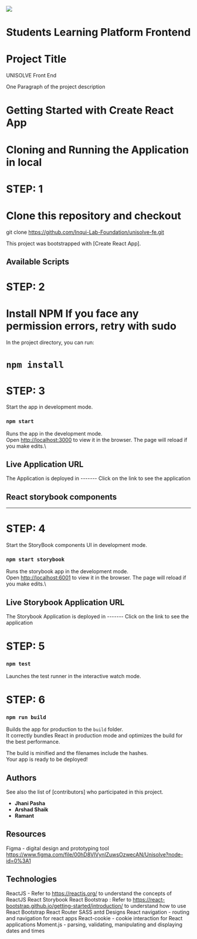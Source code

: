![](https://codebuild.ap-south-1.amazonaws.com/badges?uuid=eyJlbmNyeXB0ZWREYXRhIjoiVDI2R3k3ZnRMeWg3dGQ0dXdXVnZxV05BUTBtZTZTYitiNkNUemdyYWszMG5vbGNEQ0Y4alNMT0EvbDlXNnNoU0VyVHFLaGxhMVRPb3g4anc4WmY0T2ljPSIsIml2UGFyYW1ldGVyU3BlYyI6Ijg1RTZoMjZYY0dJdWhoZEgiLCJtYXRlcmlhbFNldFNlcmlhbCI6Mn0%3D&branch=develop)
# Students Learning Platform Frontend
# Project Title
UNISOLVE Front End

One Paragraph of the project description

# Getting Started with Create React App
# Cloning and Running the Application in local

# STEP: 1
# Clone this repository and checkout
git clone https://github.com/Inqui-Lab-Foundation/unisolve-fe.git

This project was bootstrapped with [Create React App].

## Available Scripts

# STEP: 2
# Install NPM If you face any permission errors, retry with sudo

In the project directory, you can run:
# `npm install`

# STEP: 3
Start the app in development mode.
### `npm start`

Runs the app in the development mode.\
Open [http://localhost:3000](http://localhost:3000) to view it in the browser.
The page will reload if you make edits.\

## Live Application URL
The Application is deployed in -------
Click on the link to see the application

## React storybook components
------------------------------
# STEP: 4
Start the StoryBook components UI in development mode.
### `npm start storybook`

Runs the storybook app in the development mode.\
Open [http://localhost:6001](http://localhost:6001) to view it in the browser.
The page will reload if you make edits.\

## Live Storybook Application URL
The Storybook Application is deployed in -------
Click on the link to see the application

# STEP: 5
### `npm test`

Launches the test runner in the interactive watch mode.


# STEP: 6
### `npm run build`

Builds the app for production to the `build` folder.\
It correctly bundles React in production mode and optimizes the build for the best performance.

The build is minified and the filenames include the hashes.\
Your app is ready to be deployed!


## Authors

See also the list of
[contributors]
who participated in this project.
 - **Jhani Pasha**
 - **Arshad Shaik**
 - **Ramant**

## Resources
Figma - digital design and prototyping tool
https://www.figma.com/file/00hD8VlVynlZuwsOzwecAN/Unisolve?node-id=0%3A1

## Technologies
ReactJS - Refer to https://reactjs.org/ to understand the concepts of ReactJS
React Storybook
React Bootstrap : Refer to https://react-bootstrap.github.io/getting-started/introduction/ to understand how to use React Bootstrap
React Router
SASS
antd Designs
React navigation - routing and navigation for react apps
React-cookie - cookie interaction for React applications
Moment.js - parsing, validating, manipulating and displaying dates and times

